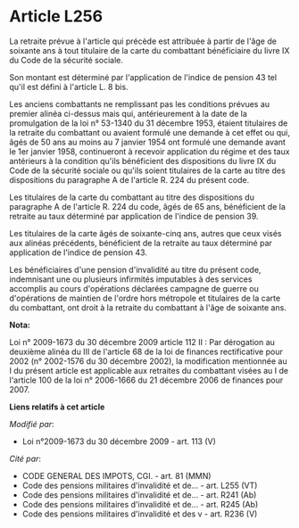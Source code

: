# Article L256

La retraite prévue à l'article qui précède est attribuée à partir de l'âge de soixante ans à tout titulaire de la carte du
combattant bénéficiaire du livre IX du Code de la sécurité sociale. 

Son montant est déterminé par l'application de l'indice de pension 43 tel qu'il est défini à l'article L. 8 bis. 

Les anciens combattants ne remplissant pas les conditions prévues au premier alinéa ci-dessus mais qui, antérieurement à la
date de la promulgation de la loi n° 53-1340 du 31 décembre 1953, étaient titulaires de la retraite du combattant ou avaient
formulé une demande à cet effet ou qui, âgés de 50 ans au moins au 7 janvier 1954 ont formulé une demande avant le 1er
janvier 1958, continueront à recevoir application du régime et des taux antérieurs à la condition qu'ils bénéficient des
dispositions du livre IX du Code de la sécurité sociale ou qu'ils soient titulaires de la carte au titre des dispositions du
paragraphe A de l'article R. 224 du présent code. 

Les titulaires de la carte du combattant au titre des dispositions du paragraphe A de l'article R. 224 du code, âgés de 65
ans, bénéficient de la retraite au taux déterminé par application de l'indice de pension 39. 

Les titulaires de la carte âgés de soixante-cinq ans, autres que ceux visés aux alinéas précédents, bénéficient de la
retraite au taux déterminé par application de l'indice de pension 43. 

Les bénéficiaires d'une pension d'invalidité au titre du présent code, indemnisant une ou plusieurs infirmités imputables à
des services accomplis au cours d'opérations déclarées campagne de guerre ou d'opérations de maintien de l'ordre hors
métropole et titulaires de la carte du combattant, ont droit à la retraite du combattant à l'âge de soixante ans.

**Nota:**

Loi n° 2009-1673 du 30 décembre 2009 article 112 II :  Par dérogation au deuxième alinéa du III de l'article 68 de la loi de
finances rectificative pour 2002 (n° 2002-1576 du 30 décembre 2002), la modification mentionnée au I du présent article est
applicable aux retraites du combattant visées au I de l'article 100 de la loi n° 2006-1666 du 21 décembre 2006 de finances
pour 2007.

**Liens relatifs à cet article**

_Modifié par_:

  - Loi n°2009-1673 du 30 décembre 2009 - art. 113 (V)

_Cité par_:

  - CODE GENERAL DES IMPOTS, CGI. - art. 81 (MMN)
  - Code des pensions militaires d'invalidité et de... - art. L255 (VT)
  - Code des pensions militaires d'invalidité et de... - art. R241 (Ab)
  - Code des pensions militaires d'invalidité et de... - art. R245 (Ab)
  - Code des pensions militaires d'invalidité et des v - art. R236 (V)
